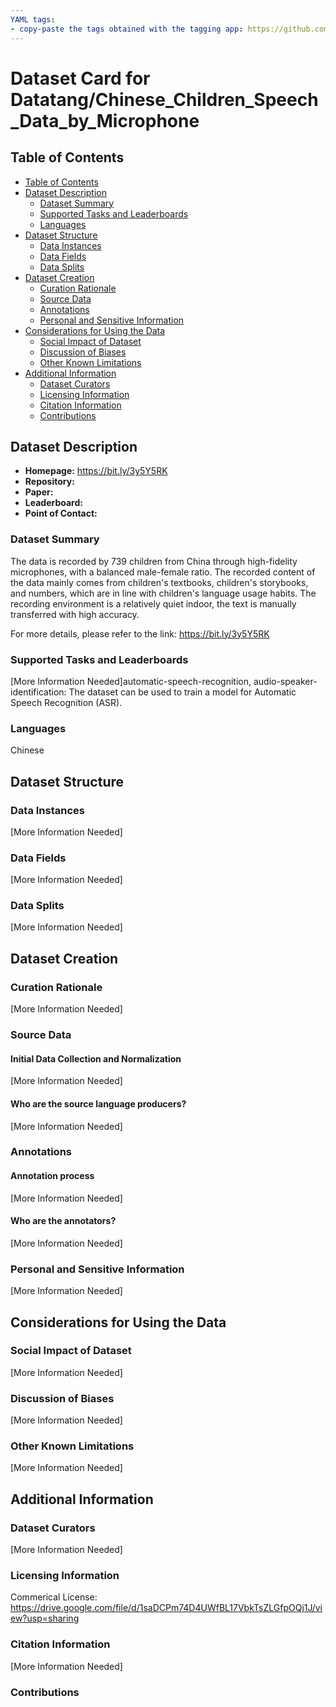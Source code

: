```yaml
---
YAML tags:
- copy-paste the tags obtained with the tagging app: https://github.com/huggingface/datasets-tagging
---
```


# Dataset Card for Datatang/Chinese_Children_Speech_Data_by_Microphone

## Table of Contents
- [Table of Contents](#table-of-contents)
- [Dataset Description](#dataset-description)
  - [Dataset Summary](#dataset-summary)
  - [Supported Tasks and Leaderboards](#supported-tasks-and-leaderboards)
  - [Languages](#languages)
- [Dataset Structure](#dataset-structure)
  - [Data Instances](#data-instances)
  - [Data Fields](#data-fields)
  - [Data Splits](#data-splits)
- [Dataset Creation](#dataset-creation)
  - [Curation Rationale](#curation-rationale)
  - [Source Data](#source-data)
  - [Annotations](#annotations)
  - [Personal and Sensitive Information](#personal-and-sensitive-information)
- [Considerations for Using the Data](#considerations-for-using-the-data)
  - [Social Impact of Dataset](#social-impact-of-dataset)
  - [Discussion of Biases](#discussion-of-biases)
  - [Other Known Limitations](#other-known-limitations)
- [Additional Information](#additional-information)
  - [Dataset Curators](#dataset-curators)
  - [Licensing Information](#licensing-information)
  - [Citation Information](#citation-information)
  - [Contributions](#contributions)

## Dataset Description

- **Homepage:** https://bit.ly/3y5Y5RK
- **Repository:**
- **Paper:**
- **Leaderboard:**
- **Point of Contact:**

### Dataset Summary

The data is recorded by 739 children from China through high-fidelity microphones, with a balanced male-female ratio. The recorded content of the data mainly comes from children's textbooks, children's storybooks, and numbers, which are in line with children's language usage habits. The recording environment is a relatively quiet indoor, the text is manually transferred with high accuracy.
                                                                                                                                  
For more details, please refer to the link: https://bit.ly/3y5Y5RK

### Supported Tasks and Leaderboards

[More Information Needed]automatic-speech-recognition, audio-speaker-identification: The dataset can be used to train a model for Automatic Speech Recognition (ASR).

### Languages
Chinese
## Dataset Structure

### Data Instances

[More Information Needed]

### Data Fields

[More Information Needed]

### Data Splits

[More Information Needed]

## Dataset Creation

### Curation Rationale

[More Information Needed]

### Source Data

#### Initial Data Collection and Normalization

[More Information Needed]

#### Who are the source language producers?

[More Information Needed]

### Annotations

#### Annotation process

[More Information Needed]

#### Who are the annotators?

[More Information Needed]

### Personal and Sensitive Information

[More Information Needed]

## Considerations for Using the Data

### Social Impact of Dataset

[More Information Needed]

### Discussion of Biases

[More Information Needed]

### Other Known Limitations

[More Information Needed]

## Additional Information

### Dataset Curators

[More Information Needed]

### Licensing Information

Commerical License: https://drive.google.com/file/d/1saDCPm74D4UWfBL17VbkTsZLGfpOQj1J/view?usp=sharing  

### Citation Information

[More Information Needed]

### Contributions

